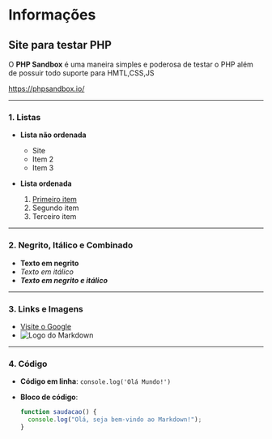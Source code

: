 

# Informações

## Site para testar PHP

O **PHP Sandbox** é uma maneira simples e poderosa de testar o PHP além de possuir todo suporte para HMTL,CSS,JS

https://phpsandbox.io/

---

### 1. **Listas**

- **Lista não ordenada**
  - Site
  - Item 2
  - Item 3

- **Lista ordenada**
  1. [Primeiro item](https://phpsandbox.io/)
  2. Segundo item
  3. Terceiro item

---

### 2. **Negrito, Itálico e Combinado**

- **Texto em negrito**
- *Texto em itálico*
- **_Texto em negrito e itálico_**

---

### 3. **Links e Imagens**

- [Visite o Google](https://www.google.com)
- ![Logo do Markdown](https://markdown-here.com/img/icon256.png)

---

### 4. **Código**

- **Código em linha**: `console.log('Olá Mundo!')`

- **Bloco de código**:

  ```javascript
  function saudacao() {
    console.log("Olá, seja bem-vindo ao Markdown!");
  }
